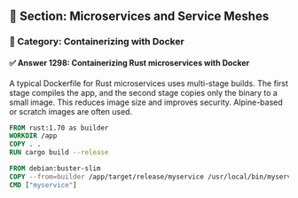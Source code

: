 ## 📘 Section: Microservices and Service Meshes  
### 🔹 Category: Containerizing with Docker  
#### ✅ Answer 1298: Containerizing Rust microservices with Docker

A typical Dockerfile for Rust microservices uses multi-stage builds. The first stage compiles the app, and the second stage copies only the binary to a small image. This reduces image size and improves security. Alpine-based or scratch images are often used.

```dockerfile
FROM rust:1.70 as builder
WORKDIR /app
COPY . .
RUN cargo build --release

FROM debian:buster-slim
COPY --from=builder /app/target/release/myservice /usr/local/bin/myservice
CMD ["myservice"]
```
